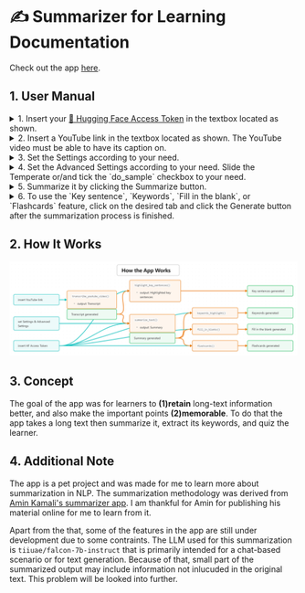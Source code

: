 # ✍️ Summarizer for Learning Documentation

Check out the app [here](https://reflection777-summarizer-for-learning.hf.space/?__theme=dark).

## 1. User Manual
<details>
<summary>1. Insert your <a href="https://huggingface.co/settings/tokens" target="_blank">🤗 Hugging Face Access Token</a> in the textbox located as shown.</summary>
  <img src="images/1.png" alt="" width="800">
</details>

<details>
<summary>2. Insert a YouTube link in the textbox located as shown. The YouTube video must be able to have its caption on.</summary>
  <img src="images/2.png" alt="" width="800">
  
  - Or you can use the example YouTube links the bottom of the page to try out the app:
  - <img src="images/2-1.png" alt="" width="800">
</details>

<details>
<summary>3. Set the Settings according to your need.</summary>
  <img src="images/3.png" alt="" width="800">
</details>

<details>
<summary>4. Set the Advanced Settings according to your need. Slide the Temperate or/and tick the `do_sample` checkbox to your need.</summary>
  <img src="images/4.png" alt="" width="800">
</details>

<details>
<summary>5. Summarize it by clicking the Summarize button.</summary>
  <img src="images/5.png" alt="" width="800">
</details>

<details>
<summary>6. To use the `Key sentence`, `Keywords`, `Fill in the blank`, or `Flashcards` feature, click on the desired tab and click the Generate button after the summarization process is finished.</summary>
  <img src="images/6.png" alt="" width="800">

  <details>
  <summary>The result should similiar like these:</summary>
    
  - <img src="images/6-1.png" alt="" width="800">
  - <img src="images/6-2.png" alt="" width="800">
  - <img src="images/6-3.png" alt="" width="800">
  - <img src="images/6-4.png" alt="" width="800">
  </details>
</details>



## 2. How It Works
<p align="center">
  <img src="images/hiw.png" alt="" width="1150">
</p>

## 3. Concept
The goal of the app was for learners to **(1)retain** long-text information better, and also make the important points **(2)memorable**. To do that the app takes a long text then summarize it, extract its keywords, and quiz the learner.

## 4. Additional Note
The app is a pet project and was made for me to learn more about summarization in NLP. The summarization methodology was derived from [Amin Kamali's summarizer app](https://huggingface.co/spaces/smakamali/summarize_youtube). I am thankful for Amin for publishing his material online for me to learn from it.

Apart from the that, some of the features in the app are still under development due to some contraints. The LLM used for this summarization is `tiiuae/falcon-7b-instruct` that is primarily intended for a chat-based scenario or for text generation. Because of that, small part of the summarized output may include information not inlucuded in the original text. This problem will be looked into further.

<!---Check out the configuration reference at https://huggingface.co/docs/hub/spaces-config-reference-->
